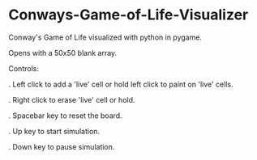 # Conways-Game-of-Life-Visualizer
Conway's Game of Life visualized with python in pygame.

Opens with a 50x50 blank array.

Controls:

. Left click to add a 'live' cell or hold left click to paint on 'live' cells.

. Right click to erase 'live' cell or hold.

. Spacebar key to reset the board.

. Up key to start simulation.

. Down key to pause simulation.
